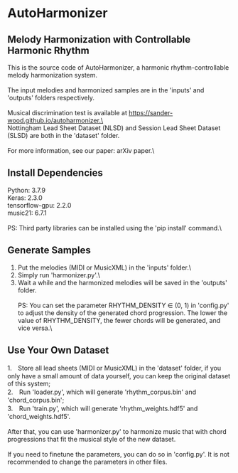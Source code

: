 # AutoHarmonizer

## Melody Harmonization with Controllable Harmonic Rhythm

This is the source code of AutoHarmonizer, a harmonic rhythm-controllable melody harmonization system. \
\
The input melodies and harmonized samples are in the 'inputs' and 'outputs' folders respectively.\
\
Musical discrimination test is available at https://sander-wood.github.io/autoharmonizer.\
\
Nottingham Lead Sheet Dataset (NLSD) and Session Lead Sheet Dataset (SLSD) are both in the 'dataset' folder.\
\
For more information, see our paper: arXiv paper.\

## Install Dependencies
Python: 3.7.9\
Keras: 2.3.0\
tensorflow-gpu: 2.2.0\
music21: 6.7.1\
\
PS: Third party libraries can be installed using the 'pip install' command.\

## Generate Samples
1. Put the melodies (MIDI or MusicXML) in the 'inputs' folder.\
2. Simply run 'harmonizer.py'.\
3. Wait a while and the harmonized melodies will be saved in the 'outputs' folder.\
\
PS: You can set the parameter RHYTHM_DENSITY ∈ (0, 1) in 'config.py' to adjust the density of the generated chord progression. The lower the value of RHYTHM_DENSITY, the fewer chords will be generated, and vice versa.\

## Use Your Own Dataset
1.　Store all lead sheets (MIDI or MusicXML) in the 'dataset' folder, if you only have a small amount of data yourself, you can keep the original dataset of this system;\
2.　Run 'loader.py', which will generate 'rhythm_corpus.bin' and 'chord_corpus.bin'; \
3.　Run 'train.py', which will generate 'rhythm_weights.hdf5' and 'chord_weights.hdf5'.\
\
After that, you can use 'harmonizer.py' to harmonize music that with chord progressions that fit the musical style of the new dataset. \
\
If you need to finetune the parameters, you can do so in 'config.py'. It is not recommended to change the parameters in other files.
